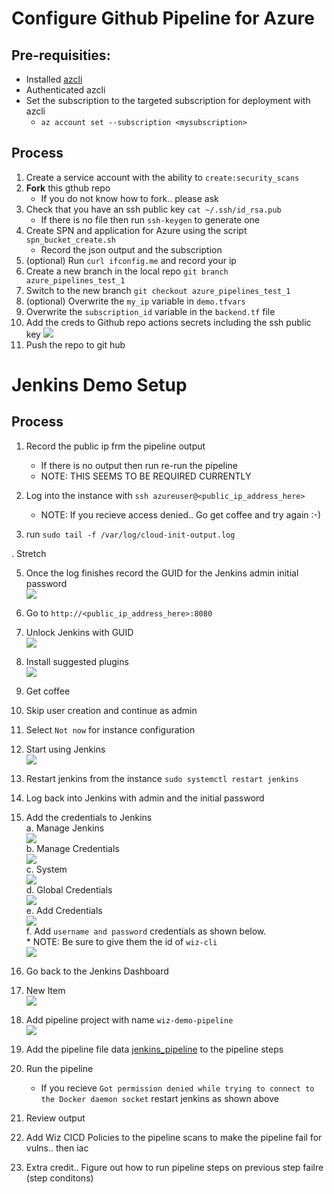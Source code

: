 # Configure Github Pipeline for Azure


## Pre-requisities:

* Installed [azcli](https://learn.microsoft.com/en-us/cli/azure/install-azure-cli)
* Authenticated azcli
* Set the subscription to the targeted subscription for deployment with azcli
    * `az account set --subscription <mysubscription>`

## Process

1. Create a service account with the ability to `create:security_scans`
2. <b>Fork</b> this gthub repo
   * If you do not know how to fork..  please ask
3. Check that you have an ssh public key `cat ~/.ssh/id_rsa.pub`<br>
    * If there is no file then run `ssh-keygen` to generate one<br>
4. Create SPN and application for Azure using the script `spn_bucket_create.sh`
    * Record the json output and the subscription
5. (optional) Run `curl ifconfig.me` and record your ip<br>
6. Create a new branch in the local repo `git branch azure_pipelines_test_1`
7. Switch to the new branch `git checkout azure_pipelines_test_1`
8. (optional) Overwrite the `my_ip` variable in `demo.tfvars`<br>
9. Overwrite the `subscription_id` variable in the `backend.tf` file<br>
10. Add the creds to Github repo actions secrets including the ssh public key
![](./images/github_secrets_ssh.png)
11. Push the repo to git hub

# Jenkins Demo Setup

## Process

1. Record the public ip frm the pipeline output<br>
    * If there is no output then run re-run the pipeline<br>
    * NOTE: THIS SEEMS TO BE REQUIRED CURRENTLY<br>

2. Log into the instance with `ssh azureuser@<public_ip_address_here>`<br>
    * NOTE: If you recieve access denied.. Go get coffee and try again :-)

3. run `sudo tail -f /var/log/cloud-init-output.log`<br>

. Stretch<br>

5. Once the log finishes record the GUID for the Jenkins admin initial password<br>
![](./images/cloud_init_complete.png)<br>

6. Go to `http://<public_ip_address_here>:8080`<br>

7. Unlock Jenkins with GUID<br>
![](./images/unlock_jenkins.png)<br>

8. Install suggested plugins<br>
![](./images/install_plugins.png)<br>

9. Get coffee<br>

10. Skip user creation and continue as admin<br>

11. Select `Not now` for instance configuration<br>

12. Start using Jenkins<br>
![](./images/start_using_jenkins.png)<br>

13. Restart jenkins from the instance `sudo systemctl restart jenkins`<br>

1. Log back into Jenkins with admin and the initial password

15. Add the credentials to Jenkins<br>
    a. Manage Jenkins<br>
    ![](./images/manage_jenkins.png)<br>
    b. Manage Credentials<br>
    ![](./images/manage_creds.png)<br>
    c. System<br>
    ![](./images/system_credentials.png)<br>
    d. Global Credentials<br>
    ![](./images/global_creds.png)<br>
    e. Add Credentials<br>
    ![](./images/add_creds.png)<br>
    f. Add `username and password` credentials as shown below.<br>
        * NOTE: Be sure to give them the id of `wiz-cli`<br>
    ![](./images/create_password.png)<br>

16. Go back to the Jenkins Dashboard<br>

17. New Item<br>
![](./images/new_item.png)<br>

18. Add pipeline project with name `wiz-demo-pipeline`<br>
![](./images/pipeline_project.png)<br>

19. Add the pipeline file data [jenkins_pipeline](./jenkins_pipeline) to the pipeline steps<br>

20. Run the pipeline<br>
    * If you recieve `Got permission denied while trying to connect to the Docker daemon socket` restart jenkins as shown above

21. Review output<br>

22. Add Wiz CICD Policies to the pipeline scans to make the pipeline fail for vulns.. then iac<br>

23. Extra credit.. Figure out how to run pipeline steps on previous step failre (step conditons)
